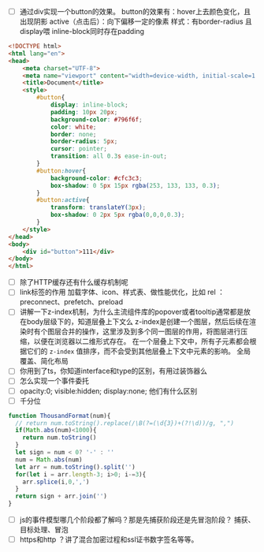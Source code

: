 
- [ ] 通过div实现一个button的效果。
      button的效果有：hover上去颜色变化，且出现阴影
      active（点击后）：向下偏移一定的像素
      样式：有border-radius 且display喂 inline-block同时存在padding
```html
<!DOCTYPE html>
<html lang="en">
<head>
    <meta charset="UTF-8">
    <meta name="viewport" content="width=device-width, initial-scale=1.0">
    <title>Document</title>
    <style>
        #button{
            display: inline-block;
            padding: 10px 20px;
            background-color: #796f6f;
            color: white;
            border: none;
            border-radius: 5px;
            cursor: pointer;
            transition: all 0.3s ease-in-out;
        }
        #button:hover{
            background-color: #cfc3c3;
            box-shadow: 0 5px 15px rgba(253, 133, 133, 0.3);
        }
        #button:active{
            transform: translateY(3px);
            box-shadow: 0 2px 5px rgba(0,0,0,0.3);
        }
    </style>
</head>
<body>
    <div id="button">111</div>
</body>
</html>
```

- [ ] 除了HTTP缓存还有什么缓存机制呢
- [ ] link标签的作用
      加载字体、icon、样式表、做性能优化，比如 rel ：preconnect、prefetch、preload
- [ ] 讲解一下z-index机制，为什么主流组件库的popover或者tooltip通常都是放在body层级下的，知道层叠上下文么
      z-index是创建一个图层，然后后续在渲染时有个图层合并的操作，这里涉及到多个同一图层的作用，将图层进行压缩，以便在浏览器以二维形式存在。
      在一个层叠上下文中，所有子元素都会根据它们的 `z-index` 值排序，而不会受到其他层叠上下文中元素的影响。
      全局覆盖、简化布局
- [ ] 你用到了ts，你知道interface和type的区别，有用过装饰器么
- [ ] 怎么实现一个事件委托
- [ ] opacity:0; visible:hidden; display:none; 他们有什么区别
- [ ] 千分位
```js
function ThousandFormat(num){
  // return num.toString().replace(/\B(?=(\d{3})+(?!\d))/g, ",")
  if(Math.abs(num)<1000){
    return num.toString()
  }
  let sign = num < 0? '-' : ''
  num = Math.abs(num)
  let arr = num.toString().split('')
  for(let i = arr.length-3; i>0; i-=3){
    arr.splice(i,0,',')
  }
  return sign + arr.join('')
}

```
- [ ] js的事件模型哪几个阶段都了解吗？那是先捕获阶段还是先冒泡阶段？
      捕获、目标处理、冒泡
- [ ] https和http ？讲了混合加密过程和ssl证书数字签名等等。